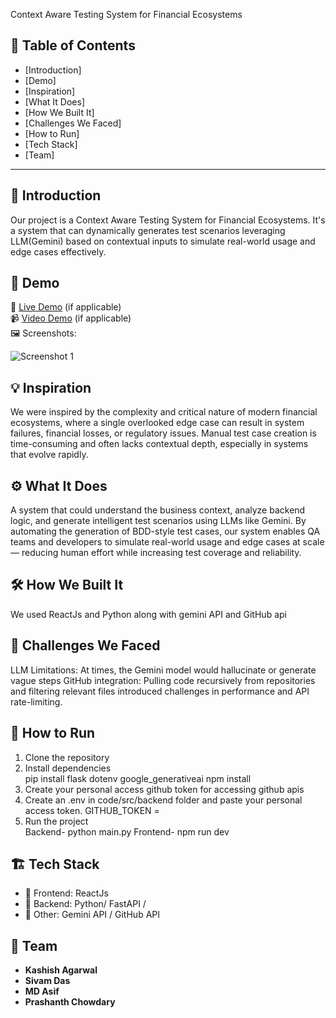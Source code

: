 Context Aware Testing System for Financial Ecosystems

## 📌 Table of Contents
- [Introduction]
- [Demo]
- [Inspiration]
- [What It Does]
- [How We Built It]
- [Challenges We Faced]
- [How to Run]
- [Tech Stack]
- [Team]

---

## 🎯 Introduction
Our project is a Context Aware Testing System for Financial Ecosystems. It's a system that can
dynamically generates test scenarios leveraging LLM(Gemini) based on contextual inputs to simulate real-world usage and edge cases effectively.

## 🎥 Demo
🔗 [Live Demo](#) (if applicable)  
📹 [Video Demo](#) (if applicable)  
🖼️ Screenshots:

![Screenshot 1](link-to-image)

## 💡 Inspiration
We were inspired by the complexity and critical nature of modern financial ecosystems, where a single overlooked edge case can result in system failures, financial losses, or regulatory issues. Manual test case creation is time-consuming and often lacks contextual depth, especially in systems that evolve rapidly.

## ⚙️ What It Does
A system that could understand the business context, analyze backend logic, and generate intelligent test scenarios using LLMs like Gemini. By automating the generation of BDD-style test cases, our system enables QA teams and developers to simulate real-world usage and edge cases at scale — reducing human effort while increasing test coverage and reliability.

## 🛠️ How We Built It
We used ReactJs and Python along with gemini API and GitHub api

## 🚧 Challenges We Faced
LLM Limitations: At times, the Gemini model would hallucinate or generate vague steps
GitHub integration: Pulling code recursively from repositories and filtering relevant files  introduced challenges in performance and API rate-limiting.

## 🏃 How to Run
1. Clone the repository  
2. Install dependencies  
   pip install flask dotenv google_generativeai 
   npm install 
3. Create your personal access github token for accessing github apis
4. Create an .env in code/src/backend folder and paste your personal access token. 
   GITHUB_TOKEN = <token>
5. Run the project  
   Backend- python main.py
   Frontend- npm run dev
   

## 🏗️ Tech Stack
- 🔹 Frontend: ReactJs
- 🔹 Backend: Python/ FastAPI /
- 🔹 Other: Gemini API / GitHub API

## 👥 Team
- **Kashish Agarwal** 
- **Sivam Das** 
- **MD Asif** 
- **Prashanth Chowdary**

